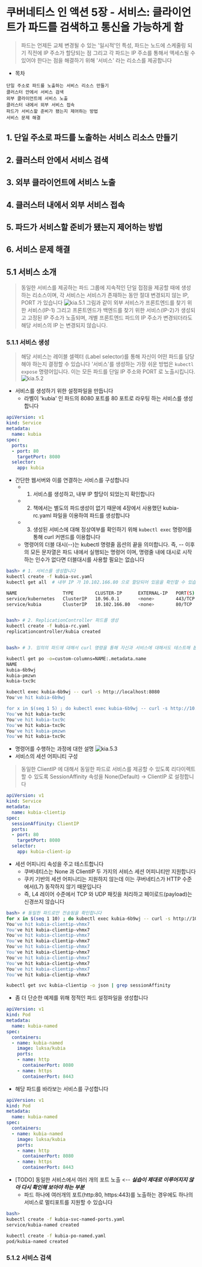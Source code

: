 # 쿠버네티스 인 액션 5장 - 서비스: 클라이언트가 파드를 검색하고 통신을 가능하게 함
> 파드는 언제든 교체 변경될 수 있는 '일시적'인 특성, 파드는 노드에 스케줄링 되기 직전에 IP 주소가 할당되는 점 그리고 각 파드는 IP 주소를 통해서 액세스될 수 있어야 한다는 점을 해결하기 위해 '서비스' 라는 리소스를 제공합니다

* 목차
```text
단일 주소로 파드를 노출하는 서비스 리소스 만들기
클러스터 안에서 서비스 검색
외부 클라이언트에 서비스 노출
클러스터 내에서 외부 서비스 접속
파드가 서비스할 준비가 됐는지 제어하는 방법
서비스 문제 해결
```

## 1. 단일 주소로 파드를 노출하는 서비스 리소스 만들기
## 2. 클러스터 안에서 서비스 검색
## 3. 외부 클라이언트에 서비스 노출
## 4. 클러스터 내에서 외부 서비스 접속
## 5. 파드가 서비스할 준비가 됐는지 제어하는 방법
## 6. 서비스 문제 해결


## 5.1 서비스 소개
> 동일한 서비스를 제공하는 파드 그룹에 지속적인 단일 접점을 제공할 때에 생성하는 리소스이며, 각 서비스는 서비스가 존재하는 동안 절대 변경되지 않는 IP, PORT 가 있습니다
![kia.5.1](images/kia.5.1.png)
> 그림과 같이 외부 서비스가 프론트엔드를 찾기 위한 서비스(IP-1) 그리고 프론트엔드가 백엔드를 찾기 위한 서비스(IP-2)가 생성되고 고정된 IP 주소가 노출되며, 개별 프론트엔드 파드의 IP 주소가 변경되더라도 해당 서비스의 IP 는 변경되지 않습니다.

### 5.1.1 서비스 생성
> 해당 서비스는 레이블 셀렉터 (Label selector)를 통해 자신이 어떤 파드를 담당해야 하는지 결정할 수 있습니다
> '서비스'를 생성하는 가장 쉬운 방법은 ```kubectl expose``` 명령어입니다. 이는 모든 파드를 단일 IP 주소와 PORT 로 노출시킵니다.
![kia.5.2](images/kia.5.2.png)
* 서비스를 생성하기 위한 설정파일을 만듭니다
  - 라벨이 'kubia' 인 파드의 8080 포트를 80 포트로 라우팅 하는 서비스를 생성합니다
```yaml
apiVersion: v1
kind: Service
metadata:
  name: kubia
spec:
  ports:
  - port: 80
    targetPort: 8080
  selector:
    app: kubia
```
* 간단한 웹서버와 이를 연결하는 서비스를 구성합니다
  - 1. 서비스를 생성하고, 내부 IP 할당이 되었는지 확인합니다
  - 2. 책에서는 별도의 파드생성이 없기 때문에 4장에서 사용했던 kubia-rc.yaml 파일을 이용하여 파드를 생성합니다
  - 3. 생성된 서비스에 대해 정상여부를 확인하기 위해 ```kubectl exec``` 명령어를 통해 curl 커맨드를 이용합니다
  - 명령어의 더블 대시(--)는 kubectl 명령줄 옵션의 끝을 의미합니다. 즉, -- 이후의 모든 문자열은 파드 내에서 실행되는 명령어 이며, 명령줄 내에 대시로 시작하는 인수가 없다면 더블대시를 사용할 필요는 없습니다
```bash
bash> # 1. 서비스를 생성합니다
kubectl create -f kubia-svc.yaml
kubectl get all  # 내부 IP 가 10.102.166.80 으로 할당되어 있음을 확인할 수 있습니다

NAME                 TYPE        CLUSTER-IP      EXTERNAL-IP   PORT(S)   AGE
service/kubernetes   ClusterIP   10.96.0.1       <none>        443/TCP   15d
service/kubia        ClusterIP   10.102.166.80   <none>        80/TCP    2m29s


bash> # 2. ReplicationController 파드를 생성
kubectl create -f kubia-rc.yaml
replicationcontroller/kubia created


bash> # 3. 임의의 파드에 대해서 curl 명령을 통해 자신과 서비스에 대해서도 테스트해 봅니다

kubectl get po -o=custom-columns=NAME:.metadata.name
NAME
kubia-6b9wj
kubia-pmzwn
kubia-txc9c

kubectl exec kubia-6b9wj -- curl -s http://localhost:8080
You've hit kubia-6b9wj

for x in $(seq 1 5) ; do kubectl exec kubia-6b9wj -- curl -s http://10.102.166.80 ; sleep 0.5 ; done
You've hit kubia-txc9c
You've hit kubia-txc9c
You've hit kubia-txc9c
You've hit kubia-pmzwn
You've hit kubia-txc9c
```
* 명령어를 수행하는 과정에 대한 설명
![kia.5.3](images/kia.5.3.png)
* 서비스의 세션 어피니티 구성
> 동일한 ClientIP 에 대해서 동일한 파드로 서비스를 제공할 수 있도록 리다이렉트 할 수 있도록 SessionAffinity 속성을 None(Default) -> ClientIP 로 설정합니다
```yaml
apiVersion: v1
kind: Service
metadata:
  name: kubia-clientip
spec:
  sessionAffinity: ClientIP
  ports:
  - port: 80
    targetPort: 8080
  selector:
    app: kubia-client-ip
```
* 세션 어피니티 속성을 주고 테스트합니다
  - 쿠버네티스는 None 과 ClientIP 두 가지의 서비스 세션 어피니티만 지원합니다
  - 쿠키 기반의 세션 어피니티는 지원하지 않는데 이는 쿠버네티스가 HTTP 수준에서(L7) 동작하지 않기 때문입니다
  - 즉, L4 레이어 수준에서 TCP 와 UDP 패킷을 처리하고 페이로드(payload)는 신경쓰지 않습니다
```bash
bash> # 동일한 파드로만 전송됨을 확인합니다
for x in $(seq 1 10) ; do kubectl exec kubia-6b9wj -- curl -s http://10.111.2.56 ; sleep 0.5 ; done
You've hit kubia-clientip-vhmx7
You've hit kubia-clientip-vhmx7
You've hit kubia-clientip-vhmx7
You've hit kubia-clientip-vhmx7
You've hit kubia-clientip-vhmx7
You've hit kubia-clientip-vhmx7
You've hit kubia-clientip-vhmx7
You've hit kubia-clientip-vhmx7
You've hit kubia-clientip-vhmx7
You've hit kubia-clientip-vhmx7

kubectl get svc kubia-clientip -o json | grep sessionAffinity
```
* 좀 더 단순한 예제를 위해 정적인 파드 설정파일을 생성합니다
```yaml
apiVersion: v1
kind: Pod
metadata:
  name: kubia-named
spec:
  containers:
  - name: kubia-named
    image: luksa/kubia
    ports:
    - name: http
      containerPort: 8080
    - name: https
      containerPort: 8443
```
* 해당 파드를 바라보는 서비스를 구성합니다
```yaml
apiVersion: v1
kind: Pod
metadata:
  name: kubia-named
spec:
  containers:
  - name: kubia-named
    image: luksa/kubia
    ports:
    - name: http
      containerPort: 8080
    - name: https
      containerPort: 8443
```
* [TODO] 동일한 서비스에서 여러 개의 포트 노출 <-- ***실습이 제대로 이루어지지 않아 다시 확인해 보아야 하는 부분***
  - 파드 하나에 여러개의 포트(http:80, https:443)를 노출하는 경우에도 하나의 서비스로 멀티포트를 지원할 수 있습니다
```bash
bash>
kubectl create -f kubia-svc-named-ports.yaml
service/kubia-named created

kubectl create -f kubia-po-named.yaml
pod/kubia-named created

```

### 5.1.2 서비스 검색











